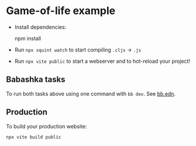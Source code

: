 # Game-of-life example

- Install dependencies:

    npm install

- Run `npx squint watch` to start compiling `.cljs` -> `.js`
- Run `npx vite public` to start a webserver and to hot-reload your project!

## Babashka tasks
To run both tasks above using one command with `bb dev`. See [bb.edn](bb.edn).

## Production

To build your production website:

    npx vite build public

